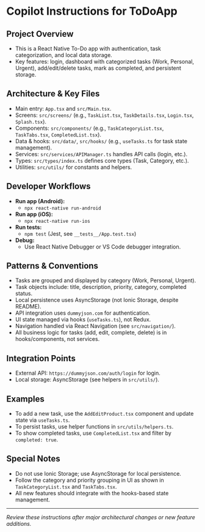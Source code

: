 # Copilot Instructions for ToDoApp

## Project Overview
- This is a React Native To-Do app with authentication, task categorization, and local data storage.
- Key features: login, dashboard with categorized tasks (Work, Personal, Urgent), add/edit/delete tasks, mark as completed, and persistent storage.

## Architecture & Key Files
- Main entry: `App.tsx` and `src/Main.tsx`.
- Screens: `src/screens/` (e.g., `TaskList.tsx`, `TaskDetails.tsx`, `Login.tsx`, `Splash.tsx`).
- Components: `src/components/` (e.g., `TaskCategoryList.tsx`, `TaskTabs.tsx`, `CompletedList.tsx`).
- Data & hooks: `src/data/`, `src/hooks/` (e.g., `useTasks.ts` for task state management).
- Services: `src/services/APIManager.ts` handles API calls (login, etc.).
- Types: `src/types/index.ts` defines core types (Task, Category, etc.).
- Utilities: `src/utils/` for constants and helpers.

## Developer Workflows
- **Run app (Android):**
  - `npx react-native run-android`
- **Run app (iOS):**
  - `npx react-native run-ios`
- **Run tests:**
  - `npm test` (Jest, see `__tests__/App.test.tsx`)
- **Debug:**
  - Use React Native Debugger or VS Code debugger integration.

## Patterns & Conventions
- Tasks are grouped and displayed by category (Work, Personal, Urgent).
- Task objects include: title, description, priority, category, completed status.
- Local persistence uses AsyncStorage (not Ionic Storage, despite README).
- API integration uses `dummyjson.com` for authentication.
- UI state managed via hooks (`useTasks.ts`), not Redux.
- Navigation handled via React Navigation (see `src/navigation/`).
- All business logic for tasks (add, edit, complete, delete) is in hooks/components, not services.

## Integration Points
- External API: `https://dummyjson.com/auth/login` for login.
- Local storage: AsyncStorage (see helpers in `src/utils/`).

## Examples
- To add a new task, use the `AddEditProduct.tsx` component and update state via `useTasks.ts`.
- To persist tasks, use helper functions in `src/utils/helpers.ts`.
- To show completed tasks, use `CompletedList.tsx` and filter by `completed: true`.

## Special Notes
- Do not use Ionic Storage; use AsyncStorage for local persistence.
- Follow the category and priority grouping in UI as shown in `TaskCategoryList.tsx` and `TaskTabs.tsx`.
- All new features should integrate with the hooks-based state management.

---
_Review these instructions after major architectural changes or new feature additions._
